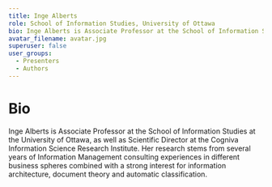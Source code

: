 ```yaml
---
title: Inge Alberts
role: School of Information Studies, University of Ottawa
bio: Inge Alberts is Associate Professor at the School of Information Studies at the University of Ottawa, as well as Scientific Director at the Cogniva Information Science Research Institute. Her research stems from several years of Information Management consulting experiences in different business spheres combined with a strong interest for information architecture, document theory and automatic classification.
avatar_filename: avatar.jpg
superuser: false
user_groups:
  - Presenters
  - Authors
---
```

# Bio
Inge Alberts is Associate Professor at the School of Information Studies at the University of Ottawa, as well as Scientific Director at the Cogniva Information Science Research Institute. Her research stems from several years of Information Management consulting experiences in different business spheres combined with a strong interest for information architecture, document theory and automatic classification.
